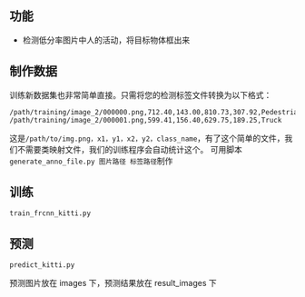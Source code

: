  ## 功能
 * 检测低分率图片中人的活动，将目标物体框出来
  
## 制作数据

训练新数据集也非常简单直接。只需将您的检测标签文件转换为以下格式：

```
/path/training/image_2/000000.png,712.40,143.00,810.73,307.92,Pedestrian
/path/training/image_2/000001.png,599.41,156.40,629.75,189.25,Truck
```
这是`/path/to/img.png，x1，y1，x2，y2，class_name`，有了这个简单的文件，我们不需要类映射文件，我们的训练程序会自动统计这个。
可用脚本`generate_anno_file.py 图片路径 标签路径`制作

## 训练
```
train_frcnn_kitti.py
```

## 预测
```
predict_kitti.py
```
预测图片放在 images 下，预测结果放在 result_images 下
